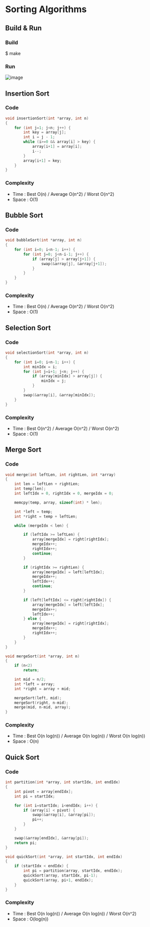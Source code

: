 # Sorting Algorithms

## Build & Run
### Build
$ make
### Run
![image](https://user-images.githubusercontent.com/1715346/43891926-88a7a21a-9c05-11e8-9051-ca453037abaa.png)

## Insertion Sort
### Code
```C++
void insertionSort(int *array, int n)
{
    for (int j=1; j<n; j++) {
        int key = array[j];
        int i = j - 1;
        while (i>=0 && array[i] > key) {
            array[i+1] = array[i];
            i--;
        }
        array[i+1] = key;
    }
}
```

### Complexity
* Time  : Best O(n) / Average O(n^2) / Worst O(n^2)
* Space : O(1)


## Bubble Sort
### Code
```C++
void bubbleSort(int *array, int n)
{
    for (int i=0; i<n-1; i++) {
        for (int j=0; j<n-i-1; j++) {
            if (array[j] > array[j+1]) {
                swap(&array[j], &array[j+1]);
            }
        }
    }
}
```

### Complexity
* Time  : Best O(n) / Average O(n^2) / Worst O(n^2)
* Space : O(1)

## Selection Sort
### Code
```C++
void selectionSort(int *array, int n)
{
    for (int i=0; i<n-1; i++) {
        int minIdx = i;
        for (int j=i+1; j<n; j++) {
            if (array[minIdx] > array[j]) {
                minIdx = j;
            }
        }
        swap(&array[i], &array[minIdx]);
    }
}
```

### Complexity
* Time  : Best O(n^2) / Average O(n^2) / Worst O(n^2)
* Space : O(1)

## Merge Sort
### Code
```C++
void merge(int leftLen, int rightLen, int *array)
{
    int len = leftLen + rightLen;
    int temp[len];
    int leftIdx = 0, rightIdx = 0, mergeIdx = 0;

    memcpy(temp, array, sizeof(int) * len);

    int *left = temp;
    int *right = temp + leftLen;

    while (mergeIdx < len) {

        if (leftIdx >= leftLen) {
            array[mergeIdx] = right[rightIdx];
            mergeIdx++;
            rightIdx++;
            continue;
        }

        if (rightIdx >= rightLen) {
            array[mergeIdx] = left[leftIdx];
            mergeIdx++;
            leftIdx++;
            continue;
        }

        if (left[leftIdx] <= right[rightIdx]) {
            array[mergeIdx] = left[leftIdx];
            mergeIdx++;
            leftIdx++;
        } else {
            array[mergeIdx] = right[rightIdx];
            mergeIdx++;
            rightIdx++;
        }
    }
}
```
```C++
void mergeSort(int *array, int n)
{
    if (n<2)
        return;

    int mid = n/2;
    int *left = array;
    int *right = array + mid;

    mergeSort(left, mid);
    mergeSort(right, n-mid);
    merge(mid, n-mid, array);
}
```

### Complexity
* Time  : Best O(n log(n)) / Average O(n log(n)) / Worst O(n log(n))
* Space : O(n)

## Quick Sort
### Code

```C++
int partition(int *array, int startIdx, int endIdx)
{
    int pivot = array[endIdx];
    int pi = startIdx;

    for (int i=startIdx; i<endIdx; i++) {
        if (array[i] < pivot) {
            swap(&array[i], &array[pi]);
            pi++;
        }
    }

    swap(&array[endIdx], &array[pi]);
    return pi;
}
```

```C++
void quickSort(int *array, int startIdx, int endIdx)
{
    if (startIdx < endIdx) {
        int pi = partition(array, startIdx, endIdx);
        quickSort(array, startIdx, pi-1);
        quickSort(array, pi+1, endIdx);
    }
}
```

### Complexity
* Time  : Best O(n log(n)) / Average O(n log(n)) / Worst O(n^2)
* Space : O(log(n))
